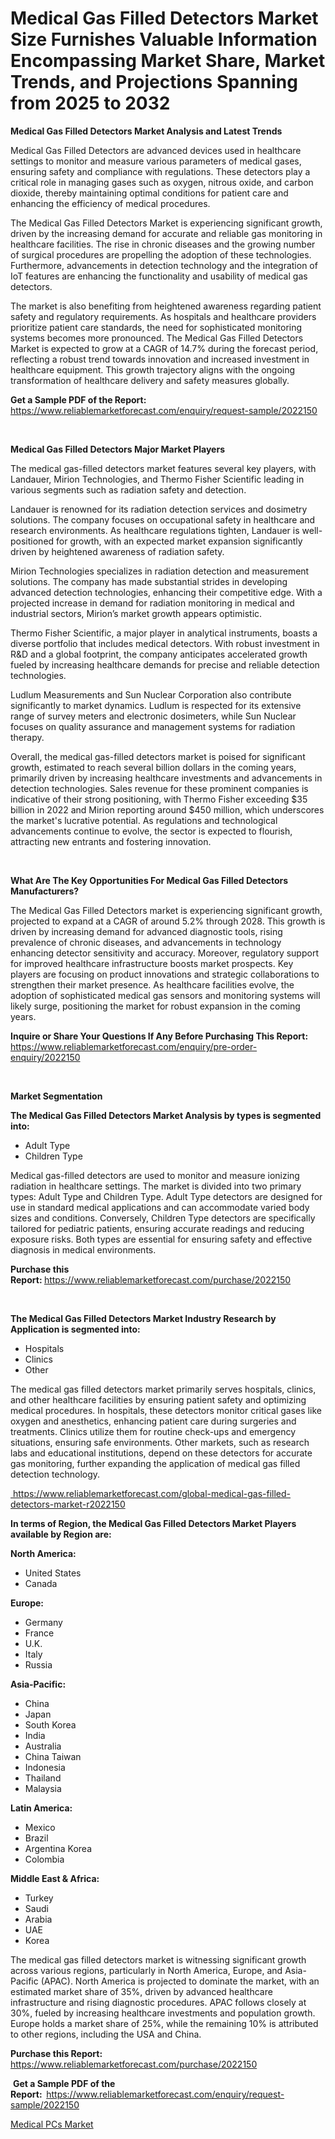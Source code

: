 <p><h1>Medical Gas Filled Detectors Market Size Furnishes Valuable Information Encompassing Market Share, Market Trends, and Projections Spanning from 2025 to 2032</h1></p><p><strong>Medical Gas Filled Detectors Market Analysis and Latest Trends</strong></p>
<p><p>Medical Gas Filled Detectors are advanced devices used in healthcare settings to monitor and measure various parameters of medical gases, ensuring safety and compliance with regulations. These detectors play a critical role in managing gases such as oxygen, nitrous oxide, and carbon dioxide, thereby maintaining optimal conditions for patient care and enhancing the efficiency of medical procedures.</p><p>The Medical Gas Filled Detectors Market is experiencing significant growth, driven by the increasing demand for accurate and reliable gas monitoring in healthcare facilities. The rise in chronic diseases and the growing number of surgical procedures are propelling the adoption of these technologies. Furthermore, advancements in detection technology and the integration of IoT features are enhancing the functionality and usability of medical gas detectors.</p><p>The market is also benefiting from heightened awareness regarding patient safety and regulatory requirements. As hospitals and healthcare providers prioritize patient care standards, the need for sophisticated monitoring systems becomes more pronounced. The Medical Gas Filled Detectors Market is expected to grow at a CAGR of 14.7% during the forecast period, reflecting a robust trend towards innovation and increased investment in healthcare equipment. This growth trajectory aligns with the ongoing transformation of healthcare delivery and safety measures globally.</p></p>
<p><strong>Get a Sample PDF of the Report:&nbsp;</strong> <a href="https://www.reliablemarketforecast.com/enquiry/request-sample/2022150?utm_campaign=3528&utm_medium=2&utm_source=Github&utm_content=ia&utm_term=29032025&utm_id=medical-gas-filled-detectors">https://www.reliablemarketforecast.com/enquiry/request-sample/2022150</a></p>
<p>&nbsp;</p>
<p><strong>Medical Gas Filled Detectors Major Market Players</strong></p>
<p><p>The medical gas-filled detectors market features several key players, with Landauer, Mirion Technologies, and Thermo Fisher Scientific leading in various segments such as radiation safety and detection. </p><p>Landauer is renowned for its radiation detection services and dosimetry solutions. The company focuses on occupational safety in healthcare and research environments. As healthcare regulations tighten, Landauer is well-positioned for growth, with an expected market expansion significantly driven by heightened awareness of radiation safety.</p><p>Mirion Technologies specializes in radiation detection and measurement solutions. The company has made substantial strides in developing advanced detection technologies, enhancing their competitive edge. With a projected increase in demand for radiation monitoring in medical and industrial sectors, Mirion’s market growth appears optimistic. </p><p>Thermo Fisher Scientific, a major player in analytical instruments, boasts a diverse portfolio that includes medical detectors. With robust investment in R&D and a global footprint, the company anticipates accelerated growth fueled by increasing healthcare demands for precise and reliable detection technologies.</p><p>Ludlum Measurements and Sun Nuclear Corporation also contribute significantly to market dynamics. Ludlum is respected for its extensive range of survey meters and electronic dosimeters, while Sun Nuclear focuses on quality assurance and management systems for radiation therapy.</p><p>Overall, the medical gas-filled detectors market is poised for significant growth, estimated to reach several billion dollars in the coming years, primarily driven by increasing healthcare investments and advancements in detection technologies. Sales revenue for these prominent companies is indicative of their strong positioning, with Thermo Fisher exceeding $35 billion in 2022 and Mirion reporting around $450 million, which underscores the market's lucrative potential. As regulations and technological advancements continue to evolve, the sector is expected to flourish, attracting new entrants and fostering innovation.</p></p>
<p>&nbsp;</p>
<p><strong>What Are The Key Opportunities For Medical Gas Filled Detectors Manufacturers?</strong></p>
<p><p>The Medical Gas Filled Detectors market is experiencing significant growth, projected to expand at a CAGR of around 5.2% through 2028. This growth is driven by increasing demand for advanced diagnostic tools, rising prevalence of chronic diseases, and advancements in technology enhancing detector sensitivity and accuracy. Moreover, regulatory support for improved healthcare infrastructure boosts market prospects. Key players are focusing on product innovations and strategic collaborations to strengthen their market presence. As healthcare facilities evolve, the adoption of sophisticated medical gas sensors and monitoring systems will likely surge, positioning the market for robust expansion in the coming years.</p></p>
<p><strong>Inquire or Share Your Questions If Any Before Purchasing This Report:</strong> <a href="https://www.reliablemarketforecast.com/enquiry/pre-order-enquiry/2022150?utm_campaign=3528&utm_medium=2&utm_source=Github&utm_content=ia&utm_term=29032025&utm_id=medical-gas-filled-detectors">https://www.reliablemarketforecast.com/enquiry/pre-order-enquiry/2022150</a></p>
<p>&nbsp;</p>
<p><strong>Market Segmentation</strong></p>
<p><strong>The Medical Gas Filled Detectors Market Analysis by types is segmented into:</strong></p>
<p><ul><li>Adult Type</li><li>Children Type</li></ul></p>
<p><p>Medical gas-filled detectors are used to monitor and measure ionizing radiation in healthcare settings. The market is divided into two primary types: Adult Type and Children Type. Adult Type detectors are designed for use in standard medical applications and can accommodate varied body sizes and conditions. Conversely, Children Type detectors are specifically tailored for pediatric patients, ensuring accurate readings and reducing exposure risks. Both types are essential for ensuring safety and effective diagnosis in medical environments.</p></p>
<p><strong>Purchase this Report:&nbsp;</strong><a href="https://www.reliablemarketforecast.com/purchase/2022150?utm_campaign=3528&utm_medium=2&utm_source=Github&utm_content=ia&utm_term=29032025&utm_id=medical-gas-filled-detectors">https://www.reliablemarketforecast.com/purchase/2022150</a></p>
<p>&nbsp;</p>
<p><strong>The Medical Gas Filled Detectors Market Industry Research by Application is segmented into:</strong></p>
<p><ul><li>Hospitals</li><li>Clinics</li><li>Other</li></ul></p>
<p><p>The medical gas filled detectors market primarily serves hospitals, clinics, and other healthcare facilities by ensuring patient safety and optimizing medical procedures. In hospitals, these detectors monitor critical gases like oxygen and anesthetics, enhancing patient care during surgeries and treatments. Clinics utilize them for routine check-ups and emergency situations, ensuring safe environments. Other markets, such as research labs and educational institutions, depend on these detectors for accurate gas monitoring, further expanding the application of medical gas filled detection technology.</p></p>
<p><a href="https://www.reliablemarketforecast.com/global-medical-gas-filled-detectors-market-r2022150?utm_campaign=3528&utm_medium=2&utm_source=Github&utm_content=ia&utm_term=29032025&utm_id=medical-gas-filled-detectors">&nbsp;https://www.reliablemarketforecast.com/global-medical-gas-filled-detectors-market-r2022150</a></p>
<p><strong>In terms of Region, the Medical Gas Filled Detectors Market Players available by Region are:</strong></p>
<p>
    <p> <strong> North America: </strong>
        <ul>
            <li>United States</li>
            <li>Canada</li>
        </ul>
        </p> 
    <p> <strong> Europe: </strong>
        <ul>
            <li>Germany</li>
            <li>France</li>
            <li>U.K.</li>
            <li>Italy</li>
            <li>Russia</li>
        </ul>
        </p> 
    <p> <strong> Asia-Pacific: </strong>
        <ul>
            <li>China</li>
            <li>Japan</li>
            <li>South Korea</li>
            <li>India</li>
            <li>Australia</li>
            <li>China Taiwan</li>
            <li>Indonesia</li>
            <li>Thailand</li>
            <li>Malaysia</li>
        </ul>
        </p> 
    <p> <strong> Latin America: </strong>
        <ul>
            <li>Mexico</li>
            <li>Brazil</li>
            <li>Argentina Korea</li>
            <li>Colombia</li>
        </ul>
        </p> 
    <p> <strong> Middle East & Africa: </strong>
        <ul>
            <li>Turkey</li>
            <li>Saudi</li>
            <li>Arabia</li>
            <li>UAE</li>
            <li>Korea</li>
        </ul>
    </p>
    </p>
<p><p>The medical gas filled detectors market is witnessing significant growth across various regions, particularly in North America, Europe, and Asia-Pacific (APAC). North America is projected to dominate the market, with an estimated market share of 35%, driven by advanced healthcare infrastructure and rising diagnostic procedures. APAC follows closely at 30%, fueled by increasing healthcare investments and population growth. Europe holds a market share of 25%, while the remaining 10% is attributed to other regions, including the USA and China.</p></p>
<p><strong>Purchase this Report: </strong><a href="https://www.reliablemarketforecast.com/purchase/2022150?utm_campaign=3528&utm_medium=2&utm_source=Github&utm_content=ia&utm_term=29032025&utm_id=medical-gas-filled-detectors">https://www.reliablemarketforecast.com/purchase/2022150</a></p>
<p>&nbsp;<strong>Get a Sample PDF of the Report:&nbsp;&nbsp;</strong><a href="https://www.reliablemarketforecast.com/enquiry/request-sample/2022150?utm_campaign=3528&utm_medium=2&utm_source=Github&utm_content=ia&utm_term=29032025&utm_id=medical-gas-filled-detectors">https://www.reliablemarketforecast.com/enquiry/request-sample/2022150</a></p>
<p><strong></strong></p>
<p><p><a href="https://github.com/storcweithzg/Market-Research-Report-List-1/blob/main/medical-pcs-market.md?utm_campaign=3528&utm_medium=2&utm_source=Github&utm_content=ia&utm_term=29032025&utm_id=medical-gas-filled-detectors">Medical PCs Market</a></p></p>